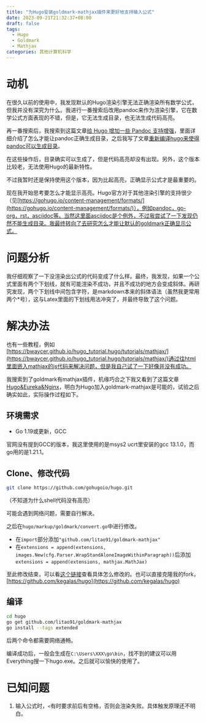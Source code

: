 ```yaml
---
title: "为Hugo安装goldmark-mathjax插件来更好地支持输入公式"
date: 2023-09-21T21:32:37+08:00
draft: false
tags:
  - Hugo
  - Goldmark
  - Mathjax
categories: 其他计算机科学
---
```


# 动机

在很久以前的使用中，我发现默认的Hugo渲染引擎无法正确渲染所有数学公式，但我并没有深究为什么。我进行一番搜索后改用pandoc来作为渲染引擎，它在数学公式方面表现的不错，但是，它无法生成目录，也无法生成代码高亮。

再一番搜索后，我搜索到这篇文章<u>[给 Hugo 增加一些 Pandoc 支持增强](https://bigshans.github.io/post/hugo-patch-with-pandoc/)</u>，里面详细介绍了怎么才能让pandoc正确生成目录，之后我写了文章<u>[重新编译hugo来使得pandoc可以生成目录](../重新编译hugo来使得pandoc可以生成目录)</u>。

在这些操作后，目录确实可以生成了，但是代码高亮却没有出现。另外，这个版本比较老，无法使用Hugo的最新特性。

不过我暂时还是保持使用这个版本，因为比起高亮，正确显示公式才是最重要的。

现在我开始思考要怎么才能显示高亮。Hugo官方对于其他渲染引擎的支持很少（见[https://gohugo.io/content-management/formats/](https://gohugo.io/content-management/formats/)），例如pandoc，go-org，rst，asciidoc等。当然这里面asciidoc是个例外，不过我尝试了一下发现仍然不能生成目录。我最终转向了去研究怎么才能让默认的goldmark正确显示公式。

# 问题分析

我仔细观察了一下没渲染出公式的代码变成了什么样。最终，我发现，如果一个公式里面有两个下划线，就有可能渲染不成功，并且不成功的地方会变成斜体。再研究发现，两个下划线中间包含字符，是markdown本来的斜体语法（虽然我更常用两个\*号），这与Latex里面的下划线用法冲突了，并最终导致了这个问题。

# 解决办法

也有一些教程，例如[https://bwaycer.github.io/hugo_tutorial.hugo/tutorials/mathjax/](https://bwaycer.github.io/hugo_tutorial.hugo/tutorials/mathjax/)通过往html里面嵌入mathjax的js代码来解决问题，但是我自己试了一下好像并没有成功。

我搜索到了goldmark有mathjax插件，机缘巧合之下我又看到了这篇文章[Hugo&Eureka&Nginx](https://yearn.xyz/posts/tools/hugoeurekanginx/#%E6%B7%BB%E5%8A%A0-mathjax-%E6%94%AF%E6%8C%81)，明白为Hugo加入goldmark-mathjax是可能的，试验之后确实如此，实际操作过程如下。

## 环境需求

- Go 1.19或更新，GCC

官网没有提到GCC的版本，我这里使用的是msys2 ucrt里安装的gcc 13.1.0，而go用的是1.21.1。

## Clone、修改代码

```bash
git clone https://github.com/gohugoio/hugo.git
```

（不知道为什么shell代码没有高亮）

可能会遇到网络问题，需要自行解决。

之后在`hugo/markup/goldmark/convert.go`中进行修改。

- 在`import`部分添加`"github.com/litao91/goldmark-mathjax"`
- 在`extensions = append(extensions, images.New(cfg.Parser.WrapStandAloneImageWithinParagraph))`后添加`extensions = append(extensions, mathjax.MathJax)`

至此修改结束，可以看[这个链接](https://github.com/kegalas/hugo/commit/3e6847c5fdad23bc1beb24e05eb4b194c511f200#diff-f0561d87ec12103eaef3aa1b9e71eaffd3e86c4b42457cbdccdc92de96ebeed9)查看具体怎么修改的。也可以直接克隆我的fork，[https://github.com/kegalas/hugo](https://github.com/kegalas/hugo)

## 编译

```bash
cd hugo
go get github.com/litao91/goldmark-mathjax
go install --tags extended
```

后两个命令都需要网络通畅。

编译成功后，一般会生成在`C:\Users\XXX\go\bin`，找不到的建议可以用Everything搜一下hugo.exe。之后就可以愉快的使用了。

# 已知问题

1. 输入公式时，`<`有时要求前后有空格，否则会渲染失败。具体触发原理还不明白。
